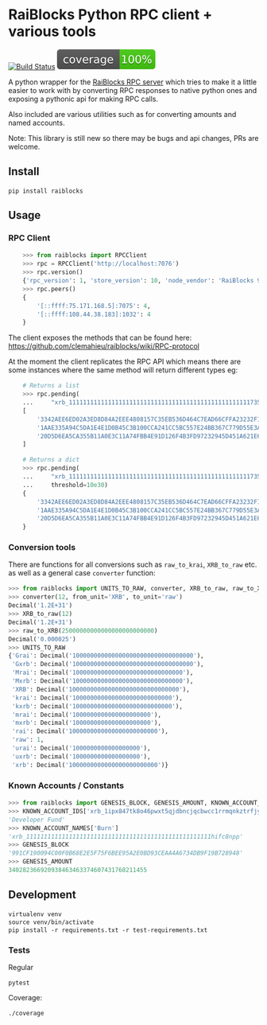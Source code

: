 # RaiBlocks Python RPC client + various tools

[![Build Status](https://travis-ci.org/dourvaris/raiblocks-py.svg?branch=master)](https://travis-ci.org/dourvaris/raiblocks-py)
[![Coverage](./coverage.svg)](https://travis-ci.org/dourvaris/raiblocks-py)

A python wrapper for the [RaiBlocks RPC server](https://github.com/clemahieu/raiblocks)
which tries to make it a little easier to work with by converting RPC responses
to native python ones and exposing a pythonic api for making RPC calls.

Also included are various utilities such as for converting amounts and named accounts.

Note: This library is still new so there may be bugs and api changes, PRs are welcome.

## Install

```
pip install raiblocks
```

## Usage


### RPC Client

```python
    >>> from raiblocks import RPCClient
    >>> rpc = RPCClient('http://localhost:7076')
    >>> rpc.version()
    {'rpc_version': 1, 'store_version': 10, 'node_vendor': 'RaiBlocks 9.0'}
    >>> rpc.peers()
    {
        '[::ffff:75.171.168.5]:7075': 4,
        '[::ffff:108.44.38.183]:1032': 4
    }
```

The client exposes the methods that can be found here: https://github.com/clemahieu/raiblocks/wiki/RPC-protocol

At the moment the client replicates the RPC API which means there are some
instances where the same method will return different types eg:

```python
    # Returns a list
    >>> rpc.pending(
    ...     "xrb_1111111111111111111111111111111111111111111111111117353trpda")
    [
        '3342AEE6ED02A3ED8D84A2EEE4808157C35EB536D464C7EAD66CFFA23232F14C',
        '1AAE335A94C5DA1E4E1D0B45C3B100CCA241CC5BC557E24BB367C779D55E3A0C',
        '20D5D6EA5CA355B11A0E3C11A74FBB4E91D126F4B3FD97232945D451A621E6F7'
    ]
```

```python
    # Returns a dict
    >>> rpc.pending(
    ...     "xrb_1111111111111111111111111111111111111111111111111117353trpda",
    ...     threshold=10e30)
    {
        '3342AEE6ED02A3ED8D84A2EEE4808157C35EB536D464C7EAD66CFFA23232F14C': 100000000000000000000000000000000,
        '1AAE335A94C5DA1E4E1D0B45C3B100CCA241CC5BC557E24BB367C779D55E3A0C': 95000000000000000000000000000000,
        '20D5D6EA5CA355B11A0E3C11A74FBB4E91D126F4B3FD97232945D451A621E6F7': 36968007000000000000000000000000
    }
```

### Conversion tools

There are functions for all conversions such as `raw_to_krai`, `XRB_to_raw` etc. as well as a general case `converter` function:

```python
>>> from raiblocks import UNITS_TO_RAW, converter, XRB_to_raw, raw_to_XRB
>>> converter(12, from_unit='XRB', to_unit='raw')
Decimal('1.2E+31')
>>> XRB_to_raw(12)
Decimal('1.2E+31')
>>> raw_to_XRB(25000000000000000000000000)
Decimal('0.000025')
>>> UNITS_TO_RAW
{'Grai': Decimal('1000000000000000000000000000000000'),
 'Gxrb': Decimal('1000000000000000000000000000000000'),
 'Mrai': Decimal('1000000000000000000000000000000'),
 'Mxrb': Decimal('1000000000000000000000000000000'),
 'XRB': Decimal('1000000000000000000000000000000'),
 'krai': Decimal('1000000000000000000000000000'),
 'kxrb': Decimal('1000000000000000000000000000'),
 'mrai': Decimal('1000000000000000000000'),
 'mxrb': Decimal('1000000000000000000000'),
 'rai': Decimal('1000000000000000000000000'),
 'raw': 1,
 'urai': Decimal('1000000000000000000'),
 'uxrb': Decimal('1000000000000000000'),
 'xrb': Decimal('1000000000000000000000000')}
```

### Known Accounts / Constants

```python
>>> from raiblocks import GENESIS_BLOCK, GENESIS_AMOUNT, KNOWN_ACCOUNT_IDS, KNOWN_ACCOUNT_NAMES
>>> KNOWN_ACCOUNT_IDS['xrb_1ipx847tk8o46pwxt5qjdbncjqcbwcc1rrmqnkztrfjy5k7z4imsrata9est']
'Developer Fund'
>>> KNOWN_ACCOUNT_NAMES['Burn']
'xrb_1111111111111111111111111111111111111111111111111111hifc8npp'
>>> GENESIS_BLOCK
'991CF190094C00F0B68E2E5F75F6BEE95A2E0BD93CEAA4A6734DB9F19B728948'
>>> GENESIS_AMOUNT
340282366920938463463374607431768211455
```

## Development
```
virtualenv venv
source venv/bin/activate
pip install -r requirements.txt -r test-requirements.txt
```

### Tests

Regular
```
pytest
```

Coverage:
```
./coverage
```



